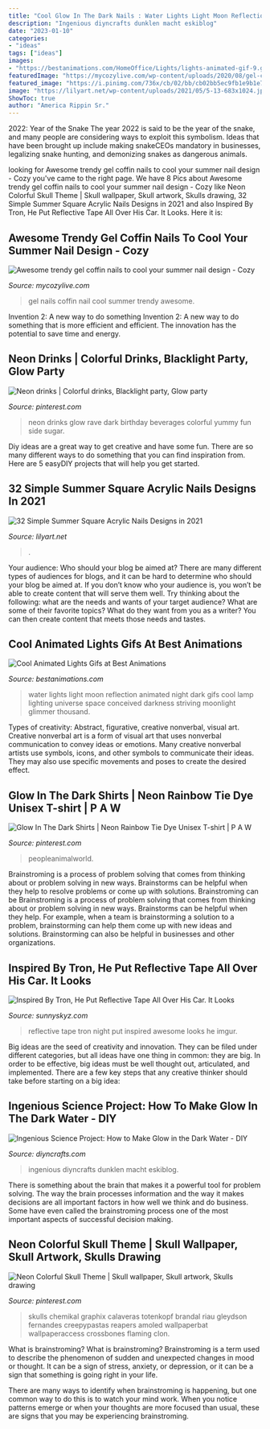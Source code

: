 ```yaml
---
title: "Cool Glow In The Dark Nails : Water Lights Light Moon Reflection Animated Night Dark Gifs Cool Lamp Lighting Universe Space Conceived Darkness Striving Moonlight Glimmer Thousand"
description: "Ingenious diyncrafts dunklen macht eskiblog"
date: "2023-01-10"
categories:
- "ideas"
tags: ["ideas"]
images:
- "https://bestanimations.com/HomeOffice/Lights/lights-animated-gif-9.gif"
featuredImage: "https://mycozylive.com/wp-content/uploads/2020/08/gel-coffin-13.jpg"
featured_image: "https://i.pinimg.com/736x/cb/02/bb/cb02bb5ec9fb1e9b1e7aad28588c3cc2--cheer-happy-hour.jpg"
image: "https://lilyart.net/wp-content/uploads/2021/05/5-13-683x1024.jpg"
ShowToc: true
author: "America Rippin Sr."
---
```



2022: Year of the Snake
The year 2022 is said to be the year of the snake, and many people are considering ways to exploit this symbolism. Ideas that have been brought up include making snakeCEOs mandatory in businesses, legalizing snake hunting, and demonizing snakes as dangerous animals.

	

		
looking for Awesome trendy gel coffin nails to cool your summer nail design - Cozy you've came to the right page. We have 8 Pics about Awesome trendy gel coffin nails to cool your summer nail design - Cozy like Neon Colorful Skull Theme | Skull wallpaper, Skull artwork, Skulls drawing, 32 Simple Summer Square Acrylic Nails Designs in 2021 and also Inspired By Tron, He Put Reflective Tape All Over His Car. It Looks. Here it is:
		
    
## Awesome Trendy Gel Coffin Nails To Cool Your Summer Nail Design - Cozy

<img loading=lazy src="https://mycozylive.com/wp-content/uploads/2020/08/gel-coffin-13.jpg" onerror="this.onerror=null;this.src='https://tse3.mm.bing.net/th?id=OIP.rloPRXHx1x2HieQ7sZ3hdQHaJO&amp;pid=15.1';" alt="Awesome trendy gel coffin nails to cool your summer nail design - Cozy">

_Source: mycozylive.com_

>gel nails coffin nail cool summer trendy awesome. 

	

Invention 2: A new way to do something
Invention 2: A new way to do something that is more efficient and efficient. The innovation has the potential to save time and energy.

    
## Neon Drinks | Colorful Drinks, Blacklight Party, Glow Party

<img loading=lazy src="https://i.pinimg.com/736x/cb/02/bb/cb02bb5ec9fb1e9b1e7aad28588c3cc2--cheer-happy-hour.jpg" onerror="this.onerror=null;this.src='https://tse3.mm.bing.net/th?id=OIP.o72yF9l85K_Ekh5mdcie5AHaHO&amp;pid=15.1';" alt="Neon drinks | Colorful drinks, Blacklight party, Glow party">

_Source: pinterest.com_

>neon drinks glow rave dark birthday beverages colorful yummy fun side sugar. 

	

Diy ideas are a great way to get creative and have some fun. There are so many different ways to do something that you can find inspiration from. Here are 5 easyDIY projects that will help you get started.

    
## 32 Simple Summer Square Acrylic Nails Designs In 2021

<img loading=lazy src="https://lilyart.net/wp-content/uploads/2021/05/5-13-683x1024.jpg" onerror="this.onerror=null;this.src='https://tse1.mm.bing.net/th?id=OIP.QAuf2Ujw2VBNAesQITZREgHaLG&amp;pid=15.1';" alt="32 Simple Summer Square Acrylic Nails Designs in 2021">

_Source: lilyart.net_

>. 

	

Your audience: Who should your blog be aimed at?
There are many different types of audiences for blogs, and it can be hard to determine who should your blog be aimed at. If you don’t know who your audience is, you won’t be able to create content that will serve them well. Try thinking about the following: what are the needs and wants of your target audience? What are some of their favorite topics? What do they want from you as a writer? You can then create content that meets those needs and tastes.

    
## Cool Animated Lights Gifs At Best Animations

<img loading=lazy src="https://bestanimations.com/HomeOffice/Lights/lights-animated-gif-9.gif" onerror="this.onerror=null;this.src='https://tse1.mm.bing.net/th?id=OIP.LZrXd7lcyXQjBAENT4s2wQHaHa&amp;pid=15.1';" alt="Cool Animated Lights Gifs at Best Animations">

_Source: bestanimations.com_

>water lights light moon reflection animated night dark gifs cool lamp lighting universe space conceived darkness striving moonlight glimmer thousand. 

	

Types of creativity: Abstract, figurative, creative nonverbal, visual art.
Creative nonverbal art is a form of visual art that uses nonverbal communication to convey ideas or emotions. Many creative nonverbal artists use symbols, icons, and other symbols to communicate their ideas. They may also use specific movements and poses to create the desired effect.

    
## Glow In The Dark Shirts | Neon Rainbow Tie Dye Unisex T-shirt | P A W

<img loading=lazy src="https://i.pinimg.com/736x/f9/0d/b2/f90db25614e80747ac302e1b863da7e7.jpg" onerror="this.onerror=null;this.src='https://tse1.mm.bing.net/th?id=OIP.d6e5KzmOvKSY9wRj-Sf9pwHaKl&amp;pid=15.1';" alt="Glow In The Dark Shirts | Neon Rainbow Tie Dye Unisex T-shirt | P A W">

_Source: pinterest.com_

>peopleanimalworld. 

	

Brainstroming is a process of problem solving that comes from thinking about or problem solving in new ways. Brainstorms can be helpful when they help to resolve problems or come up with solutions. Brainstroming can be
Brainstroming is a process of problem solving that comes from thinking about or problem solving in new ways. Brainstorms can be helpful when they help. For example, when a team is brainstorming a solution to a problem, brainstorming can help them come up with new ideas and solutions. Brainstorming can also be helpful in businesses and other organizations.

    
## Inspired By Tron, He Put Reflective Tape All Over His Car. It Looks

<img loading=lazy src="https://www.sunnyskyz.com/uploads/2015/01/kgild-6-weO0rP2.jpg" onerror="this.onerror=null;this.src='https://tse3.mm.bing.net/th?id=OIP.yA6jgNzpRDnwtcbr3kV3MAHaEL&amp;pid=15.1';" alt="Inspired By Tron, He Put Reflective Tape All Over His Car. It Looks">

_Source: sunnyskyz.com_

>reflective tape tron night put inspired awesome looks he imgur. 

	

Big ideas are the seed of creativity and innovation. They can be filed under different categories, but all ideas have one thing in common: they are big. In order to be effective, big ideas must be well thought out, articulated, and implemented. There are a few key steps that any creative thinker should take before starting on a big idea: 

    
## Ingenious Science Project: How To Make Glow In The Dark Water - DIY

<img loading=lazy src="https://www.diyncrafts.com/wp-content/uploads/2015/04/featured13.jpg" onerror="this.onerror=null;this.src='https://tse4.mm.bing.net/th?id=OIP.-ZbOYDHPdVwPjWN7OWRnhAHaD4&amp;pid=15.1';" alt="Ingenious Science Project: How to Make Glow in the Dark Water - DIY">

_Source: diyncrafts.com_

>ingenious diyncrafts dunklen macht eskiblog. 

	

There is something about the brain that makes it a powerful tool for problem solving. The way the brain processes information and the way it makes decisions are all important factors in how well we think and do business. Some have even called the brainstroming process one of the most important aspects of successful decision making.

    
## Neon Colorful Skull Theme | Skull Wallpaper, Skull Artwork, Skulls Drawing

<img loading=lazy src="https://i.pinimg.com/736x/79/b6/8a/79b68a5b49e21f69dbbeb3754d8b7d1d.jpg" onerror="this.onerror=null;this.src='https://tse1.mm.bing.net/th?id=OIP.5ZoLsrJxcueXZmBB85NcmwHaNK&amp;pid=15.1';" alt="Neon Colorful Skull Theme | Skull wallpaper, Skull artwork, Skulls drawing">

_Source: pinterest.com_

>skulls chemikal graphix calaveras totenkopf brandal riau gleydson fernandes creepypastas reapers amoled wallpaperbat wallpaperaccess crossbones flaming clon. 

	

What is brainstroming?
What is brainstroming?
 Brainstroming is a term used to describe the phenomenon of sudden and unexpected changes in mood or thought. It can be a sign of stress, anxiety, or depression, or it can be a sign that something is going right in your life.

There are many ways to identify when brainstroming is happening, but one common way to do this is to watch your mind work. When you notice patterns emerge or when your thoughts are more focused than usual, these are signs that you may be experiencing brainstroming.

